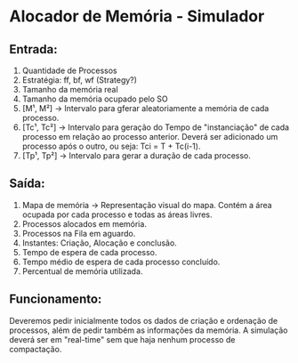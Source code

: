 # Alocador de Memória - Simulador

## Entrada:

 1. Quantidade de Processos
 1. Estratégia: ff, bf, wf (Strategy?)
 1. Tamanho da memória real
 1. Tamanho da memória ocupado pelo SO
 1. [M¹, M²] -> Intervalo para gferar aleatoriamente a memória de cada processo.
 1. [Tc¹, Tc²] -> Intervalo para geração do Tempo de "instanciação" de cada processo em relação ao processo anterior. Deverá ser adicionado um processo após o outro, ou seja: Tci = T + Tc(i-1).
 1. [Tp¹, Tp²] -> Intervalo para gerar a duração de cada processo.


## Saída:

 1. Mapa de memória -> Representação visual do mapa. Contém a área ocupada por cada processo e todas as áreas livres.
 1. Processos alocados em memória.
 1. Processos na Fila em aguardo.
 1. Instantes: Criação, Alocação e conclusão.
 1. Tempo de espera de cada processo.
 1. Tempo médio de espera de cada processo concluído.
 1. Percentual de memória utilizada.

## Funcionamento:

Deveremos pedir inicialmente todos os dados de criação e ordenação de processos, além de pedir também as informações da memória. 
A simulação deverá ser em "real-time" sem que haja nenhum processo de compactação.  

